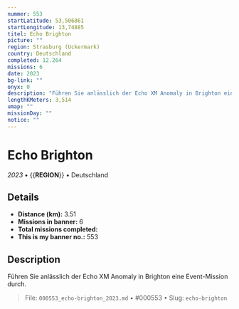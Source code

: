 ```yaml
---
nummer: 553
startLatitude: 53,506861
startLongitude: 13,74885
titel: Echo Brighton
picture: ""
region: Strasburg (Uckermark)
country: Deutschland
completed: 12.264
missions: 6
date: 2023
bg-link: ""
onyx: 0
description: "Führen Sie anlässlich der Echo XM Anomaly in Brighton eine Event-Mission durch."
lengthKMeters: 3,514
umap: ""
missionDay: ""
notice: ""
---
```

# Echo Brighton

*2023* • {{__REGION__}} • Deutschland





## Details
- **Distance (km):** 3.51
- **Missions in banner:** 6
- **Total missions completed:** 
- **This is my banner no.:** 553



## Description
Führen Sie anlässlich der Echo XM Anomaly in Brighton eine Event-Mission durch.




> File: `000553_echo-brighton_2023.md` • #000553 • Slug: `echo-brighton`
